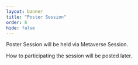 ```yaml
---
layout: banner
title: "Poster Session"
order: 6
hide: false
---
```


Poster Session will be held via Metaverse Session.

How to participating the session will be posted later.
